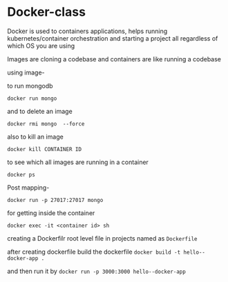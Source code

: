 # Docker-class

Docker is used to containers applications, helps running kubernetes/container orchestration and starting a project all regardless of which OS you are using

Images are cloning a codebase and containers are like running a codebase

using image- 

to run mongodb

```docker run mongo```

and to delete an image

```docker rmi mongo  --force```

also to kill an image

```docker kill CONTAINER ID```

to see which all images are running in a container

```docker ps```

Post mapping-

```docker run -p 27017:27017 mongo```

for getting inside the container 

```docker exec -it <container id> sh```

creating a Dockerfilr
root level file in projects named as ```Dockerfile```

after creating dockerfile build the dockerfile
```docker build -t hello--docker-app .```

and then run it by 
```docker run -p 3000:3000 hello--docker-app```